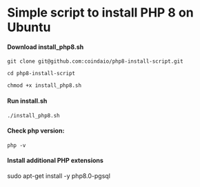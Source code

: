 Simple script to install PHP 8 on Ubuntu
========================================




#### Download install_php8.sh
`git clone git@github.com:coindaio/php8-install-script.git`

`cd php8-install-script`

`chmod +x install_php8.sh`




#### **Run install.sh**
`./install_php8.sh`




#### Check php version:
`php -v`




#### Install additional PHP extensions
sudo apt-get install -y php8.0-pgsql
